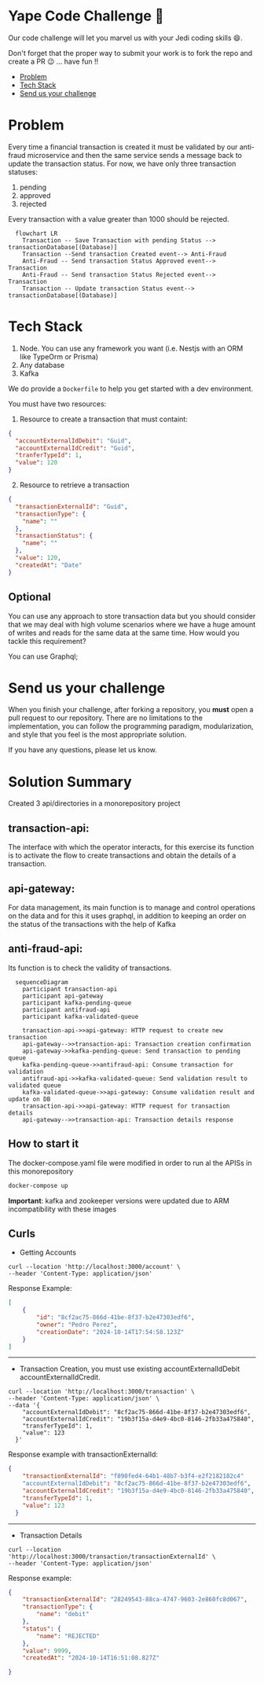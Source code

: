 # Yape Code Challenge :rocket:

Our code challenge will let you marvel us with your Jedi coding skills :smile:. 

Don't forget that the proper way to submit your work is to fork the repo and create a PR :wink: ... have fun !!

- [Problem](#problem)
- [Tech Stack](#tech_stack)
- [Send us your challenge](#send_us_your_challenge)

# Problem

Every time a financial transaction is created it must be validated by our anti-fraud microservice and then the same service sends a message back to update the transaction status.
For now, we have only three transaction statuses:

<ol>
  <li>pending</li>
  <li>approved</li>
  <li>rejected</li>  
</ol>

Every transaction with a value greater than 1000 should be rejected.

```mermaid
  flowchart LR
    Transaction -- Save Transaction with pending Status --> transactionDatabase[(Database)]
    Transaction --Send transaction Created event--> Anti-Fraud
    Anti-Fraud -- Send transaction Status Approved event--> Transaction
    Anti-Fraud -- Send transaction Status Rejected event--> Transaction
    Transaction -- Update transaction Status event--> transactionDatabase[(Database)]
```

# Tech Stack

<ol>
  <li>Node. You can use any framework you want (i.e. Nestjs with an ORM like TypeOrm or Prisma) </li>
  <li>Any database</li>
  <li>Kafka</li>    
</ol>

We do provide a `Dockerfile` to help you get started with a dev environment.

You must have two resources:

1. Resource to create a transaction that must containt:

```json
{
  "accountExternalIdDebit": "Guid",
  "accountExternalIdCredit": "Guid",
  "tranferTypeId": 1,
  "value": 120
}
```

2. Resource to retrieve a transaction

```json
{
  "transactionExternalId": "Guid",
  "transactionType": {
    "name": ""
  },
  "transactionStatus": {
    "name": ""
  },
  "value": 120,
  "createdAt": "Date"
}
```

## Optional

You can use any approach to store transaction data but you should consider that we may deal with high volume scenarios where we have a huge amount of writes and reads for the same data at the same time. How would you tackle this requirement?

You can use Graphql;

# Send us your challenge

When you finish your challenge, after forking a repository, you **must** open a pull request to our repository. There are no limitations to the implementation, you can follow the programming paradigm, modularization, and style that you feel is the most appropriate solution.

If you have any questions, please let us know.

# Solution Summary

Created 3 api/directories in a monorepository project

## transaction-api:
The interface with which the operator interacts, for this exercise its function is to activate the flow to create transactions and obtain the details of a transaction.

## api-gateway:
For data management, its main function is to manage and control operations on the data and for this it uses graphql, in addition to keeping an order on the status of the transactions with the help of Kafka

## anti-fraud-api:
Its function is to check the validity of transactions.

```mermaid
  sequenceDiagram
    participant transaction-api
    participant api-gateway
    participant kafka-pending-queue
    participant antifraud-api
    participant kafka-validated-queue

    transaction-api->>api-gateway: HTTP request to create new transaction
    api-gateway-->>transaction-api: Transaction creation confirmation
    api-gateway->>kafka-pending-queue: Send transaction to pending queue
    kafka-pending-queue->>antifraud-api: Consume transaction for validation
    antifraud-api->>kafka-validated-queue: Send validation result to validated queue
    kafka-validated-queue->>api-gateway: Consume validation result and update on DB
    transaction-api->>api-gateway: HTTP request for transaction details
    api-gateway-->>transaction-api: Transaction details response
```
## How to start it
The docker-compose.yaml file were modified in order to run al the APISs in this monorepository
```bash
docker-compose up
```
**Important**: kafka and zookeeper versions were updated due to ARM incompatibility with these images
## Curls

- Getting Accounts
```curl
curl --location 'http://localhost:3000/account' \
--header 'Content-Type: application/json'
```
Response Example: 
```json
[
    {
        "id": "8cf2ac75-866d-41be-8f37-b2e47303edf6",
        "owner": "Pedro Perez",
        "creationDate": "2024-10-14T17:54:58.123Z"
    }
]
```
***
- Transaction Creation, you must use existing accountExternalIdDebit accountExternalIdCredit.
```curl
curl --location 'http://localhost:3000/transaction' \
--header 'Content-Type: application/json' \
--data '{
    "accountExternalIdDebit": "8cf2ac75-866d-41be-8f37-b2e47303edf6",
    "accountExternalIdCredit": "19b3f15a-d4e9-4bc0-8146-2fb33a475840",
    "transferTypeId": 1,
    "value": 123
  }'
```
Response example with transactionExternalId:
```json
{
    "transactionExternalId": "f890fed4-64b1-48b7-b3f4-e2f2182182c4"
    "accountExternalIdDebit": "8cf2ac75-866d-41be-8f37-b2e47303edf6",
    "accountExternalIdCredit": "19b3f15a-d4e9-4bc0-8146-2fb33a475840",
    "transferTypeId": 1,
    "value": 123
  }
```
***
- Transaction Details
```curl
curl --location 'http://localhost:3000/transaction/transactionExternalId' \
--header 'Content-Type: application/json'
```
Response example:
```json
{
    "transactionExternalId": "28249543-88ca-4747-9603-2e860fc8d067",
    "transactionType": {
        "name": "debit"
    },
    "status": {
        "name": "REJECTED"
    },
    "value": 9999,
    "createdAt": "2024-10-14T16:51:08.827Z"

}
```
